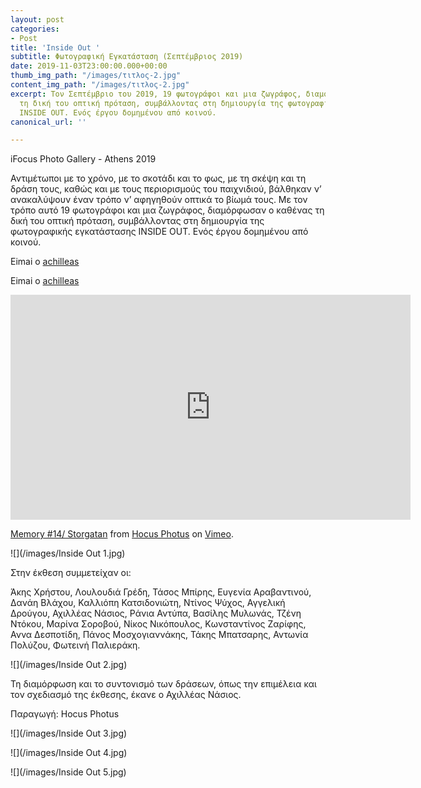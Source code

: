 ```yaml
---
layout: post
categories:
- Post
title: 'Inside Out '
subtitle: Φωτογραφική Εγκατάσταση (Σεπτέμβριος 2019)
date: 2019-11-03T23:00:00.000+00:00
thumb_img_path: "/images/τιτλος-2.jpg"
content_img_path: "/images/τιτλος-2.jpg"
excerpt: Τον Σεπτέμβριο του 2019, 19 φωτογράφοι και μια ζωγράφος, διαμόρφωσαν ο καθένας
  τη δική του οπτική πρόταση, συμβάλλοντας στη δημιουργία της φωτογραφικής εγκατάστασης
  INSIDE OUT. Ενός έργου δομημένου από κοινού.
canonical_url: ''

---
```

iFocus Photo Gallery - Athens 2019

Αντιμέτωποι με το χρόνο, με το σκοτάδι και το φως, με τη σκέψη και τη δράση τους, καθώς και με τους περιορισμούς του παιχνιδιού, βάλθηκαν ν’ ανακαλύψουν έναν τρόπο ν’ αφηγηθούν οπτικά το βίωμά τους. Με τον τρόπο αυτό 19 φωτογράφοι και μια ζωγράφος, διαμόρφωσαν ο καθένας τη δική του οπτική πρόταση, συμβάλλοντας στη δημιουργία της φωτογραφικής εγκατάστασης INSIDE OUT. Ενός έργου δομημένου από κοινού.

Eimai o [achilleas](anikon.com)

Eimai o <a href="anikon.com" target="blank">achilleas</a>

<iframe src="https://player.vimeo.com/video/14533840" width="640" height="360" frameborder="0" allow="autoplay; fullscreen" allowfullscreen></iframe>
<p><a href="https://vimeo.com/14533840">Memory #14/ Storgatan</a> from <a href="https://vimeo.com/hocusphotus">Hocus Photus</a> on <a href="https://vimeo.com">Vimeo</a>.</p>

![](/images/Inside Out 1.jpg)

Στην έκθεση συμμετείχαν οι:

Άκης Χρήστου, Λουλουδιά Γρέδη, Τάσος Μπίρης, Ευγενία Αραβαντινού, Δανάη Βλάχου, Καλλιόπη Κατσιδονιώτη, Ντίνος Ψύχος, Αγγελική Δρούγου, Αχιλλέας Νάσιος, Ράνια Αντύπα, Βασίλης Μυλωνάς, Τζένη Ντόκου, Μαρίνα Σοροβού, Νίκος Νικόπουλος, Κωνσταντίνος Ζαρίφης, Αννα Δεσποτίδη, Πάνος Μοσχογιαννάκης, Τάκης Μπατσαρης, Αντωνία Πολύζου, Φωτεινή Παλιεράκη.

![](/images/Inside Out 2.jpg)

Τη διαμόρφωση και το συντονισμό των δράσεων, όπως την επιμέλεια και τον σχεδιασμό της έκθεσης, έκανε ο Αχιλλέας Νάσιος.

Παραγωγή: Hocus Photus

![](/images/Inside Out 3.jpg)

![](/images/Inside Out 4.jpg)

![](/images/Inside Out 5.jpg)